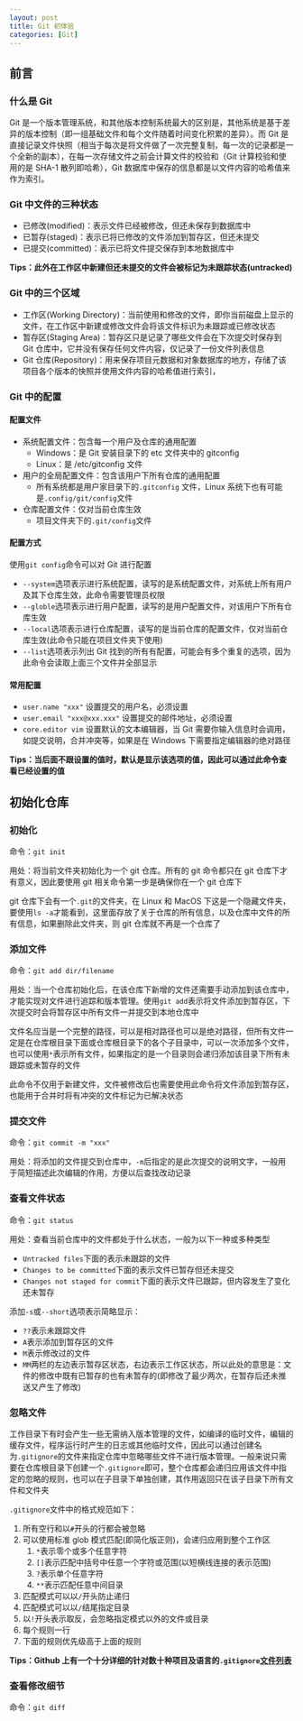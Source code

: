 ```yaml
---
layout: post
title: Git 初体验
categories: [Git]
---
```


## 前言

### 什么是 Git

Git 是一个版本管理系统，和其他版本控制系统最大的区别是，其他系统是基于差异的版本控制（即一组基础文件和每个文件随着时间变化积累的差异）。而 Git 是直接记录文件快照（相当于每次是将文件做了一次完整复制，每一次的记录都是一个全新的副本），在每一次存储文件之前会计算文件的校验和（Git 计算校验和使用的是 SHA-1 散列即哈希），Git 数据库中保存的信息都是以文件内容的哈希值来作为索引。

### Git 中文件的三种状态

- 已修改(modified)：表示文件已经被修改，但还未保存到数据库中
- 已暂存(staged)：表示已将已修改的文件添加到暂存区，但还未提交
- 已提交(committed)：表示已将文件提交保存到本地数据库中

**Tips：此外在工作区中新建但还未提交的文件会被标记为未跟踪状态(untracked)**

### Git 中的三个区域

- 工作区(Working Directory)：当前使用和修改的文件，即你当前磁盘上显示的文件，在工作区中新建或修改文件会将该文件标识为未跟踪或已修改状态
- 暂存区(Staging Area)：暂存区只是记录了哪些文件会在下次提交时保存到 Git 仓库中，它并没有保存任何文件内容，仅记录了一份文件列表信息
- Git 仓库(Repository)：用来保存项目元数据和对象数据库的地方，存储了该项目各个版本的快照并使用文件内容的哈希值进行索引，

### Git 中的配置

#### 配置文件

- 系统配置文件：包含每一个用户及仓库的通用配置
  - Windows：是 Git 安装目录下的 etc 文件夹中的 gitconfig
  - Linux：是 /etc/gitconfig 文件
- 用户的全局配置文件：包含该用户下所有仓库的通用配置
  - 所有系统都是用户家目录下的`.gitconfig` 文件，Linux 系统下也有可能是`.config/git/config`文件
- 仓库配置文件：仅对当前仓库生效
  - 项目文件夹下的`.git/config`文件

#### 配置方式

使用`git config`命令可以对 Git 进行配置

- `--system`选项表示进行系统配置，读写的是系统配置文件，对系统上所有用户及其下仓库生效，此命令需要管理员权限
- `--globle`选项表示进行用户配置，读写的是用户配置文件，对该用户下所有仓库生效
- `--local`选项表示进行仓库配置，读写的是当前仓库的配置文件，仅对当前仓库生效(此命令只能在项目文件夹下使用)
- `--list`选项表示列出 Git 找到的所有有配置，可能会有多个重复的选项，因为此命令会读取上面三个文件并全部显示

#### 常用配置

- `user.name "xxx"` 设置提交的用户名，必须设置
- `user.email "xxx@xxx.xxx"` 设置提交的邮件地址，必须设置
- `core.editor vim` 设置默认的文本编辑器，当 Git 需要你输入信息时会调用，如提交说明，合并冲突等，如果是在 Windows 下需要指定编辑器的绝对路径

**Tips：当后面不跟设置的值时，默认是显示该选项的值，因此可以通过此命令查看已经设置的值**

## 初始化仓库

### 初始化

命令：`git init`

用处：将当前文件夹初始化为一个 git 仓库。所有的 git 命令都只在 git 仓库下才有意义，因此要使用 git 相关命令第一步是确保你在一个 git 仓库下

git 仓库下会有一个`.git`的文件夹，在 Linux 和 MacOS 下这是一个隐藏文件夹，要使用`ls -a`才能看到，这里面存放了关于仓库的所有信息，以及仓库中文件的所有信息，如果删除此文件夹，则 git 仓库就不再是一个仓库了

### 添加文件

命令：`git add dir/filename`

用处：当一个仓库初始化后，在该仓库下新增的文件还需要手动添加到该仓库中，才能实现对文件进行追踪和版本管理。使用`git add`表示将文件添加到暂存区，下次提交时会将暂存区中所有文件一并提交到本地仓库中

文件名应当是一个完整的路径，可以是相对路径也可以是绝对路径，但所有文件一定是在仓库根目录下面或仓库根目录下的各个子目录中，可以一次添加多个文件，也可以使用`*`表示所有文件，如果指定的是一个目录则会递归添加该目录下所有未跟踪或未暂存的文件

此命令不仅用于新建文件，文件被修改后也需要使用此命令将文件添加到暂存区，也能用于合并时将有冲突的文件标记为已解决状态

### 提交文件

命令：`git commit -m "xxx"`

用处：将添加的文件提交到仓库中，`-m`后指定的是此次提交的说明文字，一般用于简短描述此次编辑的作用，方便以后查找改动记录

### 查看文件状态

命令：`git status`

用处：查看当前仓库中的文件都处于什么状态，一般为以下一种或多种类型

- `Untracked files`下面的表示未跟踪的文件
- `Changes to be committed`下面的表示文件已暂存但还未提交
- `Changes not staged for commit`下面的表示文件已跟踪，但内容发生了变化还未暂存

添加`-s`或`--short`选项表示简略显示：

- `??`表示未跟踪文件
- `A`表示添加到暂存区的文件
- `M`表示修改过的文件
- `MM`两栏的左边表示暂存区状态，右边表示工作区状态，所以此处的意思是：文件的修改中既有已暂存的也有未暂存的(即修改了最少两次，在暂存后还未推送又产生了修改)

### 忽略文件

工作目录下有时会产生一些无需纳入版本管理的文件，如编译的临时文件，编辑的缓存文件，程序运行时产生的日志或其他临时文件，因此可以通过创建名为`.gitignore`的文件来指定仓库中忽略哪些文件不进行版本管理。一般来说只需要在仓库根目录下创建一个`.gitignore`即可，整个仓库都会递归应用该文件中指定的忽略的规则，也可以在子目录下单独创建，其作用返回只在该子目录下所有文件和文件夹

`.gitignore`文件中的格式规范如下：

1. 所有空行和以`#`开头的行都会被忽略
2. 可以使用标准 glob 模式匹配(即简化版正则)，会递归应用到整个工作区
   1. `*`表示零个或多个任意字符
   2. `[]`表示匹配中括号中任意一个字符或范围(以短横线连接的表示范围)
   3. `?`表示单个任意字符
   4. `**`表示匹配任意中间目录
3. 匹配模式可以以`/`开头防止递归
4. 匹配模式可以以`/`结尾指定目录
5. 以`!`开头表示取反，会忽略指定模式以外的文件或目录
6. 每个规则一行
7. 下面的规则优先级高于上面的规则

**Tips：Github 上有一个十分详细的针对数十种项目及语言的`.gitignore`[文件列表](https://github.com/github/gitignore)**

### 查看修改细节

命令：`git diff`
